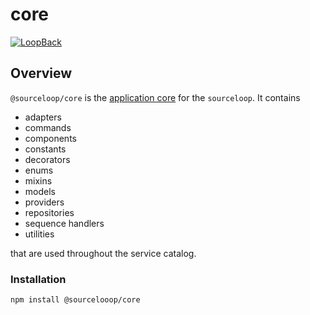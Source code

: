 # core

[![LoopBack](https://github.com/strongloop/loopback-next/raw/master/docs/site/imgs/branding/Powered-by-LoopBack-Badge-(blue)-@2x.png)](http://loopback.io/)

## Overview

`@sourceloop/core` is the [application core](https://jeffreypalermo.com/2008/07/the-onion-architecture-part-1/) for the `sourceloop`. It contains

* adapters
* commands
* components
* constants
* decorators
* enums
* mixins
* models
* providers
* repositories
* sequence handlers
* utilities

that are used throughout the service catalog.

### Installation

```bash
npm install @sourcelooop/core
```
